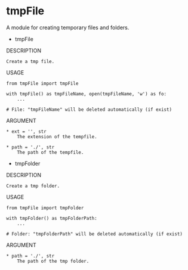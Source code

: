 # tmpFile
A module for creating temporary files and folders.

* tmpFile

DESCRIPTION

    Create a tmp file.

USAGE

    from tmpFile import tmpFile

    with tmpFile() as tmpFileName, open(tmpFileName, 'w') as fo:
        ...

    # File: "tmpFileName" will be deleted automatically (if exist)

ARGUMENT

    * ext = '', str
        The extension of the tempfile.

    * path = './', str
        The path of the tempfile.


* tmpFolder

DESCRIPTION

    Create a tmp folder.

USAGE

    from tmpFile import tmpFolder

    with tmpFolder() as tmpFolderPath:
        ...

    # Folder: "tmpFolderPath" will be deleted automatically (if exist)

ARGUMENT

    * path = './', str
        The path of the tmp folder.
